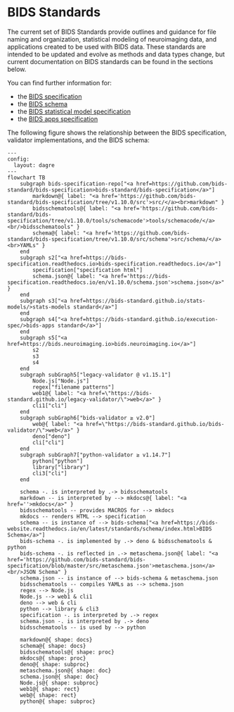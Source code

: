 # BIDS Standards

The current set of BIDS Standards provide outlines and guidance
for file naming and organization, statistical modeling of neuroimaging data,
and applications created to be used with BIDS data.
These standards are intended to be updated and evolve as methods and data types change,
but current documentation on BIDS standards can be found in the sections below.

You can find further information for:

-   the [BIDS specification](./bids_specification/index.md)
-   the [BIDS schema](./schema/index.md)
-   the [BIDS statistical model specification](.//bids_stats_model/index.md)
-   the [BIDS apps specification](./bids_app_specification/index.md)

The following figure shows the relationship between the BIDS specification, validator implementations, and the BIDS schema:

```mermaid
---
config:
  layout: dagre
---
flowchart TB
    subgraph bids-specification-repo["<a href=https://github.com/bids-standard/bids-specification>bids-standard/bids-specification</a>"]
        markdown@{ label: "<a href='https://github.com/bids-standard/bids-specification/tree/v1.10.0/src'>src/</a><br>markdown" }
        bidsschematools@{ label: "<a href='https://github.com/bids-standard/bids-specification/tree/v1.10.0/tools/schemacode'>tools/schemacode/</a><br/>bidsschematools" }
        schema@{ label: "<a href='https://github.com/bids-standard/bids-specification/tree/v1.10.0/src/schema'>src/schema/</a><br>YAMLs" }
    end
    subgraph s2["<a href=https://bids-specification.readthedocs.io>bids-specification.readthedocs.io</a>"]
        specification["specification html"]
        schema.json@{ label: "<a href='https://bids-specification.readthedocs.io/en/v1.10.0/schema.json'>schema.json</a>" }
    end
    subgraph s3["<a href=https://bids-standard.github.io/stats-models/>stats-models standard</a>"]
    end
    subgraph s4["<a href=https://bids-standard.github.io/execution-spec/>bids-apps standard</a>"]
    end
    subgraph s5["<a href=https://bids.neuroimaging.io>bids.neuroimaging.io</a>"]
        s2
        s3
        s4
    end
    subgraph subGraph5["legacy-validator @ v1.15.1"]
        Node.js["Node.js"]
        regex["filename patterns"]
        web1@{ label: "<a href=\"https://bids-standard.github.io/legacy-validator/\">web</a>" }
        cli1["cli"]
    end
    subgraph subGraph6["bids-validator ≥ v2.0"]
        web@{ label: "<a href=\"https://bids-standard.github.io/bids-validator/\">web</a>" }
        deno["deno"]
        cli["cli"]
    end
    subgraph subGraph7["python-validator ≥ v1.14.7"]
        python["python"]
        library["library"]
        cli3["cli"]
    end

    schema -. is interpreted by .-> bidsschematools
    markdown -- is interpreted by --> mkdocs@{ label: "<a href=''>mkdocs</a>" }
    bidsschematools -- provides MACROS for --> mkdocs
    mkdocs -- renders HTML --> specification
    schema -- is instance of --> bids-schema["<a href=https://bids-website.readthedocs.io/en/latest/standards/schema/index.html>BIDS Schema</a>"]
    bids-schema -. is implemented by .-> deno & bidsschematools & python
    bids-schema -. is reflected in .-> metaschema.json@{ label: "<a href='https://github.com/bids-standard/bids-specification/blob/master/src/metaschema.json'>metaschema.json</a><br/>JSON Schema" }
    schema.json -- is instance of --> bids-schema & metaschema.json
    bidsschematools -- compiles YAMLs as --> schema.json
    regex --> Node.js
    Node.js --> web1 & cli1
    deno --> web & cli
    python --> library & cli3
    specification -. is interpreted by .-> regex
    schema.json -. is interpreted by .-> deno
    bidsschematools -- is used by --> python

    markdown@{ shape: docs}
    schema@{ shape: docs}
    bidsschematools@{ shape: proc}
    mkdocs@{ shape: proc}
    deno@{ shape: subproc}
    metaschema.json@{ shape: doc}
    schema.json@{ shape: doc}
    Node.js@{ shape: subproc}
    web1@{ shape: rect}
    web@{ shape: rect}
    python@{ shape: subproc}
```
